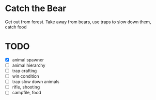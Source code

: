# Catch the Bear

Get out from forest. Take away from bears, use traps to slow down them, catch
food

# TODO

- [x] animal spawner
- [ ] animal hierarchy
- [ ] trap crafting
- [ ] win condition
- [ ] trap slow down animals
- [ ] rifle, shooting
- [ ] campfile, food

